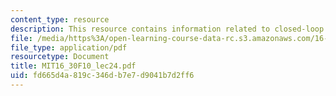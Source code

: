 ```yaml
---
content_type: resource
description: This resource contains information related to closed-loop system analysis.
file: /media/https%3A/open-learning-course-data-rc.s3.amazonaws.com/16-30-feedback-control-systems-fall-2010/fd665d4a819c346db7e7d9041b7d2ff6_MIT16_30F10_lec24.pdf
file_type: application/pdf
resourcetype: Document
title: MIT16_30F10_lec24.pdf
uid: fd665d4a-819c-346d-b7e7-d9041b7d2ff6
---
```

